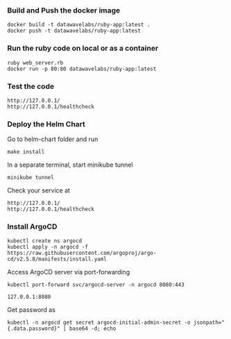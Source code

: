 ### Build and Push the docker image

```
docker build -t datawavelabs/ruby-app:latest .
docker push -t datawavelabs/ruby-app:latest
```

### Run the ruby code on local or as a container

```
ruby web_server.rb
docker run -p 80:80 datawavelabs/ruby-app:latest
```

### Test the code 

```
http://127.0.0.1/
http://127.0.0.1/healthcheck
```

### Deploy the Helm Chart

Go to helm-chart folder and run 

```
make install
```

In a separate terminal, start minikube tunnel

```
minikube tunnel
```

Check your service at 

```
http://127.0.0.1/
http://127.0.0.1/healthcheck
```

### Install ArgoCD 

```
kubectl create ns argocd
kubectl apply -n argocd -f https://raw.githubusercontent.com/argoproj/argo-cd/v2.5.8/manifests/install.yaml
```

Access ArgoCD server via port-forwarding

```
kubectl port-forward svc/argocd-server -n argocd 8080:443
```

```
127.0.0.1:8080
```

Get password as 

```
kubectl -n argocd get secret argocd-initial-admin-secret -o jsonpath="{.data.password}" | base64 -d; echo
```